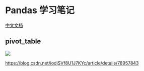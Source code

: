 
# Pandas 学习笔记

[中文文档](https://www.pypandas.cn/docs/getting_started/10min.html#%E6%9F%A5%E7%9C%8B%E6%95%B0%E6%8D%AE)

## pivot_table

![](https://cdn.jsdelivr.net/gh/meiminjun/picture/picgo/20210815190245.png)

https://blog.csdn.net/iodjSVf8U1J7KYc/article/details/78957843

